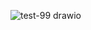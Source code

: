 ![test-99 drawio](https://github.com/phucho123/node-test/assets/80267079/ebc848a6-6b09-4a4b-8e4c-f70e3ec61ee8)
